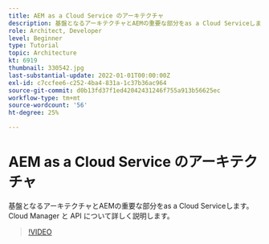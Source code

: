 ```yaml
---
title: AEM as a Cloud Service のアーキテクチャ
description: 基盤となるアーキテクチャとAEMの重要な部分をas a Cloud Serviceします。 Cloud Manager と API について詳しく説明します。
role: Architect, Developer
level: Beginner
type: Tutorial
topic: Architecture
kt: 6919
thumbnail: 330542.jpg
last-substantial-update: 2022-01-01T00:00:00Z
exl-id: c7ccfee6-c252-4ba4-831a-1c37b36ac964
source-git-commit: d0b13fd37f1ed42042431246f755a913b56625ec
workflow-type: tm+mt
source-wordcount: '56'
ht-degree: 25%

---
```


# AEM as a Cloud Service のアーキテクチャ

基盤となるアーキテクチャとAEMの重要な部分をas a Cloud Serviceします。 Cloud Manager と API について詳しく説明します。

>[!VIDEO](https://video.tv.adobe.com/v/330542/?quality=12&learn=on)
